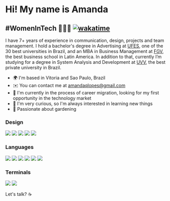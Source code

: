 Hi! My name is Amanda
==========================

#WomenInTech 👩🏻‍💻 [![wakatime](https://wakatime.com/badge/user/37862ba9-7f00-43d7-b692-edb948281039.svg)](https://wakatime.com/@37862ba9-7f00-43d7-b692-edb948281039)
-----------------------------

I have 7+ years of experience in communication, design, projects and team management. I hold a bachelor's degree in Advertising at [UFES](https://internacional.ufes.br/en/home), one of the 30 best universities in Brazil, and an MBA in Business Management at [FGV](https://portal.fgv.br/en), 
the best business school in Latin America. In addition to that, currently I’m studying for a degree in System Analysis and Development at [UVV](https://uvv.br), the best private university in Brazil.

* 🌍  I'm based in Vitoria and Sao Paulo, Brazil
* ✉️  You can contact me at [amandaqlopes@gmail.com](mailto:amandaqlopes@gmail.com)
* 🚀  I'm currently in the process of career migration, looking for my first opportunity in the technology market
* 🧠  I'm very curious, so I'm always interested in learning new things
* 🌱  Passionate about gardening

### Design
<p align="left">
<img src="https://img.shields.io/badge/Adobe%20Illustrator-FF9A00?style=for-the-badge&logo=adobe%20illustrator&logoColor=white"/>
<img src="https://img.shields.io/badge/Adobe%20Photoshop-31A8FF?style=for-the-badge&logo=Adobe%20Photoshop&logoColor=black"/>
<img src="https://img.shields.io/badge/Adobe%20Premiere%20Pro-9999FF?style=for-the-badge&logo=Adobe%20Premiere%20Pro&logoColor=white"/>
<img src="https://img.shields.io/badge/Adobe%20Lightroom-31A8FF?style=for-the-badge&logo=Adobe%20Lightroom&logoColor=white"/>
<img src="https://img.shields.io/badge/Adobe%20after%20affects-CF96FD?style=for-the-badge&logo=Adobe%20after%20effects&logoColor=393665"/>

### Languages
<p align="left">
<img src="https://img.shields.io/badge/HTML5-E34F26?style=for-the-badge&logo=html5&logoColor=white"/>
<img src="https://img.shields.io/badge/CSS3-1572B6?style=for-the-badge&logo=css3&logoColor=white"/>
<img src="https://img.shields.io/badge/JavaScript-323330?style=for-the-badge&logo=javascript&logoColor=F7DF1E"/>
<img src="https://img.shields.io/badge/Python-FFD43B?style=for-the-badge&logo=python&logoColor=blue"/>
<img src="https://img.shields.io/badge/Java-ED8B00?style=for-the-badge&logo=java&logoColor=white"/>
<img src="https://img.shields.io/badge/GIT-E44C30?style=for-the-badge&logo=git&logoColor=white"/>

### Terminals
<p align="left">
<img src="https://img.shields.io/badge/GIT-E44C30?style=for-the-badge&logo=git&logoColor=white"/>
<img src="https://img.shields.io/badge/iTerm2-000000?style=for-the-badge&logo=iterm2&logoColor=white"/>

Let's talk? ☕
